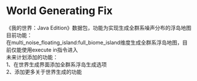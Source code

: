 # World Generating Fix
《我的世界：Java Edition》数据包，功能为实现生成全群系噪声分布的浮岛地图<br>
目前功能：<br>
在multi_noise_floating_island:full_biome_island维度生成全群系浮岛地图，目前仅能使用execute in指令进入<br>
未来计划添加的功能：<br>
1、在世界生成界面添加全群系浮岛生成选项<br>
2、添加更多关于世界生成的功能<br>
